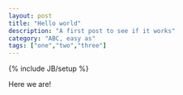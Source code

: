 ```yaml
---
layout: post
title: "Hello world"
description: "A first post to see if it works"
category: "ABC, easy as"
tags: ["one","two","three"]
---
```

{% include JB/setup %}

Here we are!
